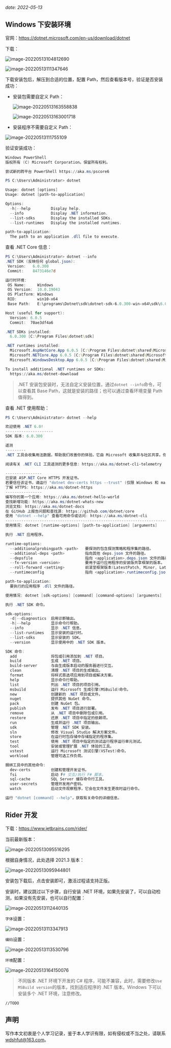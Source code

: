 *date: 2022-05-13*

## Windows 下安装环境

官网：https://dotnet.microsoft.com/en-us/download/dotnet

下载：

![image-20220513104812690](c#/image-20220513104812690.png)

![image-20220513111347646](c#/image-20220513150201882.png)

下载安装包后，解压到合适的位置，配置 Path，然后查看版本号，验证是否安装成功：

- 安装包需要自定义 Path：

  ![image-20220513163558838](c#/image-20220513163558838.png)

  ![image-20220513163001718](c#/image-20220513163001718.png)

- 安装程序不需要自定义 Path：

![image-20220513111755109](c#/image-20220513111755109.png)

验证安装成功：

```powershell
Windows PowerShell
版权所有 (C) Microsoft Corporation。保留所有权利。

尝试新的跨平台 PowerShell https://aka.ms/pscore6

PS C:\Users\Administrator> dotnet

Usage: dotnet [options]
Usage: dotnet [path-to-application]

Options:
  -h|--help         Display help.
  --info            Display .NET information.
  --list-sdks       Display the installed SDKs.
  --list-runtimes   Display the installed runtimes.

path-to-application:
  The path to an application .dll file to execute.
```

查看 .NET Core 信息：

```powershell
PS C:\Users\Administrator> dotnet --info
.NET SDK (反映任何 global.json):
 Version:   6.0.300
 Commit:    8473146e7d

运行时环境:
 OS Name:     Windows
 OS Version:  10.0.19043
 OS Platform: Windows
 RID:         win10-x64
 Base Path:   E:\programs\Dotnet\sdk\dotnet-sdk-6.0.300-win-x64\sdk\6.0.300\			# 安装位置

Host (useful for support):
  Version: 6.0.5
  Commit:  70ae3df4a6

.NET SDKs installed:
  6.0.300 [C:\Program Files\dotnet\sdk]

.NET runtimes installed:
  Microsoft.AspNetCore.App 6.0.5 [C:\Program Files\dotnet\shared\Microsoft.AspNetCore.App]
  Microsoft.NETCore.App 6.0.5 [C:\Program Files\dotnet\shared\Microsoft.NETCore.App]
  Microsoft.WindowsDesktop.App 6.0.5 [C:\Program Files\dotnet\shared\Microsoft.WindowsDesktop.App]

To install additional .NET runtimes or SDKs:
  https://aka.ms/dotnet-download
```

> .NET 安装包安装时，无法自定义安装位置，通过`dotnet --info`命令，可以查看其 Base Path，这就是安装的路径；也可以通过查看环境变量 Path 值得到。

查看 .NET 使用帮助：

```powershell
PS C:\Users\Administrator> dotnet --help

欢迎使用 .NET 6.0!
---------------------
SDK 版本: 6.0.300

遥测
---------
.NET 工具会收集用法数据，帮助我们改善你的体验。它由 Microsoft 收集并与社区共享。你可通过使用喜欢的 shell 将 DOTNET_CLI_TELEMETRY_OPTOUT 环境变量设置为 "1" 或 "true" 来选择退出遥测。

阅读有关 .NET CLI 工具遥测的更多信息: https://aka.ms/dotnet-cli-telemetry

----------------
已安装 ASP.NET Core HTTPS 开发证书。
若要信任该证书，请运行 "dotnet dev-certs https --trust" (仅限 Windows 和 macOS)。
了解 HTTPS: https://aka.ms/dotnet-https
----------------
编写你的第一个应用: https://aka.ms/dotnet-hello-world
查找新增功能: https://aka.ms/dotnet-whats-new
浏览文档: https://aka.ms/dotnet-docs
在 GitHub 上报告问题和查找源: https://github.com/dotnet/core
使用 "dotnet --help" 查看可用命令或访问: https://aka.ms/dotnet-cli
--------------------------------------------------------------------------------------
使用情况: dotnet [runtime-options] [path-to-application] [arguments]

执行 .NET 应用程序。

runtime-options:
  --additionalprobingpath <path>   要探测的包含探测策略和程序集的路径。
  --additional-deps <path>         指向其他 deps.json 文件的路径。
  --depsfile                       指向 <application>.deps.json 文件的路径。
  --fx-version <version>           要用于运行应用程序的安装版共享框架的版本。
  --roll-forward <setting>         前滚至框架版本(LatestPatch, Minor, LatestMinor, Major, LatestMajor, Disable)。
  --runtimeconfig                  指向 <application>.runtimeconfig.json 文件的路径。

path-to-application:
  要执行的应用程序 .dll 文件的路径。

使用情况: dotnet [sdk-options] [command] [command-options] [arguments]

执行 .NET SDK 命令。

sdk-options:
  -d|--diagnostics  启用诊断输出。
  -h|--help         显示命令行帮助。
  --info            显示 .NET 信息。
  --list-runtimes   显示安装的运行时。
  --list-sdks       显示安装的 SDK。
  --version         显示使用中的 .NET SDK 版本。

SDK 命令:
  add               将包或引用添加到 .NET 项目。
  build             生成 .NET 项目。
  build-server      与由生成版本启动的服务器进行交互。
  clean             清理 .NET 项目的生成输出。
  format            将样式首选项应用到项目或解决方案。
  help              显示命令行帮助。
  list              列出 .NET 项目的项目引用。
  msbuild           运行 Microsoft 生成引擎(MSBuild)命令。
  new               创建新的 .NET 项目或文件。
  nuget             提供其他 NuGet 命令。
  pack              创建 NuGet 包。
  publish           发布 .NET 项目进行部署。
  remove            从 .NET 项目中删除包或引用。
  restore           还原 .NET 项目中指定的依赖项。
  run               生成并运行 .NET 项目输出。
  sdk               管理 .NET SDK 安装。
  sln               修改 Visual Studio 解决方案文件。
  store             在运行时包存储中存储指定的程序集。
  test              使用 .NET 项目中指定的测试运行程序运行单元测试。
  tool              安装或管理扩展 .NET 体验的工具。
  vstest            运行 Microsoft 测试引擎(VSTest)命令。
  workload          管理可选工作负荷。

捆绑工具中的其他命令:
  dev-certs         创建和管理开发证书。
  fsi               启动 F# 交互/执行 F# 脚本。
  sql-cache         SQL Server 缓存命令行工具。
  user-secrets      管理开发用户密码。
  watch             启动文件观察程序，它会在文件发生更改时运行命令。

运行 "dotnet [command] --help"，获取有关命令的详细信息。
```

## Rider 开发

下载：https://www.jetbrains.com/rider/

当前最新版本：

![image-20220513095516295](c#/image-20220513095516295.png)

根据自身情况，此处选择 2021.3 版本：

![image-20220513095944801](c#/image-20220513095944801.png)

安装包下载后，点击安装即可，激活过程请支持正版。

安装时，建议跳过以下步骤，自行安装 .NET 环境，如果先安装了，可以自动检测，如果没有先安装，也可以自行配置：

![image-20220513112440135](c#/image-20220513112440135.png)

`字体`设置：

![image-20220513113347913](c#/image-20220513113347913.png)

`编码`设置：

![image-20220513113530796](c#/image-20220513113530796.png)

`环境`配置：

![image-20220513164150076](c#/image-20220513164150076.png)

> 不同版本 .NET 环境下开发的 C# 程序，可能不兼容，此时，需要修改`Use MSBuild version`的版本，找到适应程序的 .NET 版本。Windows 下可以安装多个 .NET 环境，注意修改。

`//TODO`

## 声明

写作本文初衷是个人学习记录，鉴于本人学识有限，如有侵权或不当之处，请联系 [wdshfut@163.com](mailto:wdshfut@163.com)。